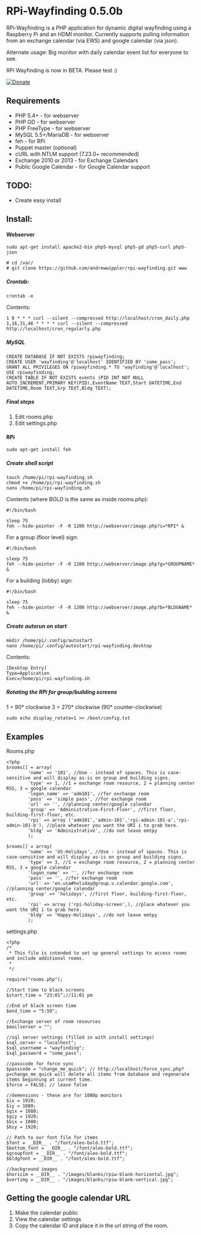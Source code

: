 # RPi-Wayfinding 0.5.0b

RPi-Wayfinding is a PHP application for dynamic digital wayfinding using a Raspberry Pi and an HDMI monitor. Currently supports pulling information from an exchange calendar (via EWS) and google calendar (via json).

Alternate usage: Big monitor with daily calendar event list for everyone to see.

RPi Wayfinding is now in BETA. Please test :)

[![Donate](https://www.paypalobjects.com/en_US/i/btn/btn_donate_LG.gif)](https://www.paypal.com/cgi-bin/webscr?cmd=_donations&business=JXNSHZTBDNACS&lc=US&currency_code=USD&bn=PP%2dDonationsBF%3abtn_donate_SM%2egif%3aNonHosted)

## Requirements

 * PHP 5.4+ - for webserver
 * PHP GD - for webserver
 * PHP FreeType - for webserver
 * MySQL 5.5+/MariaDB - for webserver
 * feh - for RPi
 * Puppet master (optional)
 * cURL with NTLM support (7.23.0+ recommended)
 * Exchange 2010 or 2013 - for Exchange Calendars
 * Public Google Calendar - for Google Calendar support
 
## TODO:

- Create easy install

## Install:

#### Webserver

```
sudo apt-get install apache2-bin php5-mysql php5-gd php5-curl php5-json
```

```
# cd /var/
# git clone https://github.com/andrewwippler/rpi-wayfinding.git www
``` 

##### Crontab:

```
crontab -e
```

Contents:

```
1 0 * * * curl --silent --compressed http://localhost/cron_daily.php
1,16,31,46 * * * * curl --silent --compressed  http://localhost/cron_regularly.php
```

##### MySQL

```
CREATE DATABASE IF NOT EXISTS rpiwayfinding;
CREATE USER 'wayfinding'@'localhost' IDENTIFIED BY 'some_pass';
GRANT ALL PRIVILEGES ON rpiwayfinding.* TO 'wayfinding'@'localhost';
USE rpiwayfinding;
CREATE TABLE IF NOT EXISTS events (PID INT NOT NULL AUTO_INCREMENT,PRIMARY KEY(PID),EventName TEXT,Start DATETIME,End DATETIME,Room TEXT,Grp TEXT,Bldg TEXT);
```

##### Final steps

1. Edit rooms.php
2. Edit settings.php

#### RPi


```
sudo apt-get install feh
```

##### Create shell script

```
touch /home/pi/rpi-wayfinding.sh
chmod +x /home/pi/rpi-wayfinding.sh
nano /home/pi/rpi-wayfinding.sh
```

Contents (where *BOLD* is the same as inside rooms.php):

```
#!/bin/bash

sleep 75
feh --hide-pointer -F -R 1200 http://webserver/image.php?i=*RPI* &
```

For a group (floor level) sign:

```
#!/bin/bash

sleep 75
feh --hide-pointer -F -R 1200 http://webserver/image.php?g=*GROUPNAME* &
```

For a building (lobby) sign:

```
#!/bin/bash

sleep 75
feh --hide-pointer -F -R 1200 http://webserver/image.php?b=*BLDGNAME* &
```

##### Create autorun on start

```
mkdir /home/pi/.config/autostart
nano /home/pi/.config/autostart/rpi-wayfinding.desktop
```

Contents:

```
[Desktop Entry]
Type=Application
Exec=/home/pi/rpi-wayfinding.sh
```

##### Rotating the RPi for group/building screens

1 = 90* clockwise
3 = 270* clockwise (90* counter-clockwise)

```
sudo echo display_rotate=1 >> /boot/config.txt
```

## Examples

Rooms.php

```
<?php
$rooms[] = array(
		'name' => '101', //Use - instead of spaces. This is case-sensitive and will display as-is on group and building signs.
		'type' => 1, //1 = exchange room resource, 2 = planning center RSS, 3 = google calendar
		'logon_name' => 'adm101', //for exchange room
		'pass' => 'simple pass', //for exchange room
		'url' => '', //planning center/google calendar
		'group' => 'Administrative-First-Floor', //first floor, building-first-floor, etc.
		'rpi' => array ('adm101','admin-101','rpi-admin-101-a','rpi-admin-101-b'), //place whatever you want the URI i to grab here. 
		'bldg' => 'Administrative', //do not leave emtpy
		);
		
$rooms[] = array(
		'name' => 'US-Holidays', //Use - instead of spaces. This is case-sensitive and will display as-is on group and building signs.
		'type' => 3, //1 = exchange room resource, 2 = planning center RSS, 3 = google calendar
		'logon_name' => '', //for exchange room
		'pass' => '', //for exchange room
		'url' => 'en.usa#holiday@group.v.calendar.google.com', //planning center/google calendar
		'group' => 'holidays', //first floor, building-first-floor, etc.
		'rpi' => array ('rpi-holiday-screen',), //place whatever you want the URI i to grab here. 
		'bldg' => 'Happy-Holidays', //do not leave emtpy
		);		
```
settings.php

```
<?php
/* 
 * This file is intended to set up general settings to access rooms and include additional rooms.
 *
 */

require("rooms.php");

//Start time to black screens 
$start_time = "23:01";//11:01 pm

//End of black screen time
$end_time = "5:59";

//Exchange server of room resources
$mailserver = "";

//sql server settings (filled in with install settings)
$sql_server = "localhost";
$sql_username = "wayfinding";
$sql_password = "some_pass";

//passcode for force sync
$passcode = "change_me_quick"; // http://localhost/force_sync.php?p=change_me_quick will delete all items from database and regenerate items beginning at current time.
$force = FALSE; // leave false

//demensions - these are for 1080p monitors
$ix = 1920;
$iy = 1080;
$gix = 1080;
$giy = 1920;
$bix = 1080;
$biy = 1920;

// Path to our font file for items
$font = __DIR__ . "/font/aleo-bold.ttf";
$bottom_font = __DIR__ . "/font/aleo-bold.ttf";
$groupfont = __DIR__ . "/font/aleo-bold.ttf";
$bldgfont = __DIR__ . "/font/aleo-bold.ttf";

//background images
$horizim = __DIR__ . "/images/blanks/rpiw-blank-horizontal.jpg";
$vertimg = __DIR__ . "/images/blanks/rpiw-blank-vertical.jpg";
```

## Getting the google calendar URL

1. Make the calendar public
2. View the calendar settings
3. Copy the calendar ID and place it in the url string of the room.
